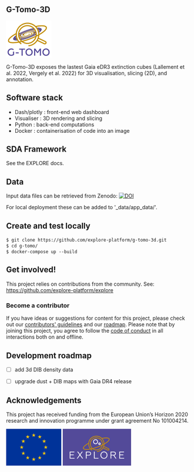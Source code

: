 ## G-Tomo-3D

<img src='gtomo_logo.png' height='100' />

G-Tomo-3D exposes the lastest Gaia eDR3 extinction cubes (Lallement et al. 2022, Vergely et al. 2022) for 3D visualisation, slicing (2D), and annotation.

## Software stack

* Dash/plotly : front-end web dashboard
* Visualiser : 3D rendering and slicing
* Python : back-end computations
* Docker : containerisation of code into an image

## SDA Framework

See the EXPLORE docs.

## Data

Input data files can be retrieved from Zenodo: [![DOI](https://zenodo.org/badge/DOI/10.5281/zenodo.10406497.svg)](https://doi.org/10.5281/zenodo.10406497)

For local deployment these can be added to '_data/app_data/'.


## Create and test locally 

    $ git clone https://github.com/explore-platform/g-tomo-3d.git
    $ cd g-tomo/
    $ docker-compose up --build
    

## Get involved! 

This project relies on contributions from the community. See: https://github.com/explore-platform/explore

### Become a contributor

If you have ideas or suggestions for content for this project, please check out our [contributors' guidelines](CONTRIBUTING.md) and our [roadmap](ROADMAP.md). Please note that by joining this project, you agree to follow the [code of conduct](CODE_OF_CONDUCT.md) in all interactions both on and offline.


## Development roadmap

- [ ] add 3d DIB density data
- [ ] upgrade dust + DIB maps with Gaia DR4 release


## Acknowledgements

This project has received funding from the European Union’s Horizon 2020 research and innovation programme under grant agreement No 101004214. 

<img src='logoEU.jpg' height='100' /> <img src='Explore_Logo_Box.png' height='100' />
